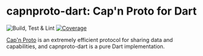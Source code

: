 # capnproto-dart: Cap'n Proto for Dart

![Build, Test & Lint](https://github.com/JonasWanke/capnproto-dart/workflows/Build,%20Test%20&%20Lint/badge.svg)
[![Coverage](https://codecov.io/gh/JonasWanke/capnproto-dart/branch/master/graph/badge.svg)](https://codecov.io/gh/JonasWanke/rrule)

[Cap'n Proto](https://capnproto.org) is an extremely efficient protocol for sharing data and capabilities, and capnproto-dart is a pure Dart implementation.
